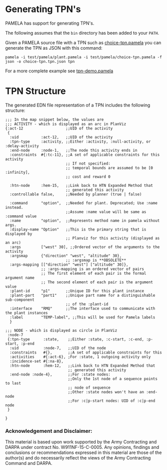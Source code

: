 # Generating TPN's

PAMELA has support for generating TPN's.

The following assumes that the `bin` directory has been added to your `PATH`.

Given a PAMELA source file with a TPN such as [choice-tpn.pamela](../test/pamela/choice-tpn.pamela) you can generate the TPN as JSON with this command:

````
pamela -i test/pamela/plant.pamela -i test/pamela/choice-tpn.pamela -f json -o choice-tpn.tpn.json tpn
````

For a more complete example see [tpn-demo.pamela](../test/pamela/tpn-demo.pamela)

# TPN Structure
The generated EDN file representation of a TPN includes the following structure:

````
;;; In the map snippet below, the values are 
;;; ACTIVITY - which is displayed as an arc in PlanViz
{:act-12                   ;;UID of the activity
 {
  :uid          :act-12,   ;;UID of the activity
  :tpn-type     :activity, ;;Either :activity, :null-activity, or :delay-activity
  :end-node     :node-1,   ;;The node this activity ends in
  :constraints  #{:tc-11}, ;;A set of applicable constraints for this activity
                           ;; If not specified:
                           ;; temporal bounds are assumed to be [0 :infinity], 
                           ;; cost and reward 0

  :htn-node     :hem-15,   ;;Link back to HTN Expanded Method that 
                           ;; generated this activity
  :controllable false,     ;;Needed by planner (true | false)

  :command      "option",  ;;Needed for plant. Deprecated; Use :name instead.      
                           ;;Assume :name value will be same as :command value
  :name         "option",  ;;Represents method name in pamela without args.
  :display-name "Option"   ;;This is the primary string that is displayed by
                           ;; Planviz for this activity (displayed as an arc)
  :args         ["west" 30], ;;Ordered vector of the arguments to the activity
  :argsmap      {"direction" "west", "altitude" 30}, 
                           ;; :argsmap is **OBSOLETE**
  :args-mapping [["direction" "west"] ["altitude" 30]},
                ;; :args-mapping is an ordered vector of pairs
                ;; The first element of each pair is the formal argument name
                ;; The second element of each pair is the argument value
  :plant-id     "p1"       ;;Unique ID for this plant instance
  :plant-part   "part1"    ;;Unique part name for a distinguishable sub-component 
                           ;; of the :plant-id   
  :interface    "RMQ"      ;;The interface used to communicate with the plant instances         
  :label        "TEMP-label", ;;This will be used for Pamela labels
  }
  
;;; NODE - which is displayed as circle in PlanViz 
 :node-7
 {:tpn-type      :state,    ;;Either :state, :c-start, :c-end, :p-start, :p-end
  :uid           :node-7,   ;;UID of the node
  :constraints   #{},       ;;A set of applicable constraints for this
  :activities    #{:act-6}, ;For :state, 1 outgoing activity only
  :incidence-set #{:na-8},
  :htn-node      :hem-12,   ;;Link back to HTN Expanded Method that 
                            ;; generated this activity
  :end-node :node-4},       ;;For :state nodes:
                            ;;Only the 1st node of a sequence points to last
                            ;; node of sequence
                            ;;Other :state nodes won't have an :end-node
                            ;;For :c|p-start nodes: UID of :c|p-end node
 }
  
}
````

### Acknowledgement and Disclaimer:
This material is based upon work supported by the Army Contracting
and DARPA under contract No. W911NF-15-C-0005.
Any opinions, findings and conclusions or recommendations expressed
in this material are those of the author(s) and do necessarily reflect the
views of the Army Contracting Command and DARPA.
